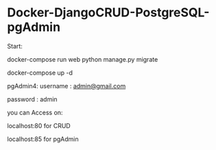 # Docker-DjangoCRUD-PostgreSQL-pgAdmin
Start:

docker-compose run web python manage.py migrate

docker-compose up -d

pgAdmin4:
username : admin@gmail.com

password : admin

you can Access on:

localhost:80 for CRUD

localhost:85 for pgAdmin
